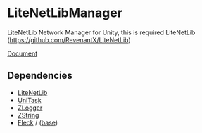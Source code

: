 # LiteNetLibManager
LiteNetLib Network Manager for Unity, this is required LiteNetLib (https://github.com/RevenantX/LiteNetLib)

[Document](https://insthync.github.io/LiteNetLibManager)

## Dependencies
- [LiteNetLib](https://github.com/RevenantX/LiteNetLib)
- [UniTask](https://github.com/Cysharp/UniTask)
- [ZLogger](https://github.com/Cysharp/ZLogger)
- [ZString](https://github.com/Cysharp/ZString)
- [Fleck](https://github.com/Facepunch/Fleck) / ([base](https://github.com/statianzo/Fleck))
